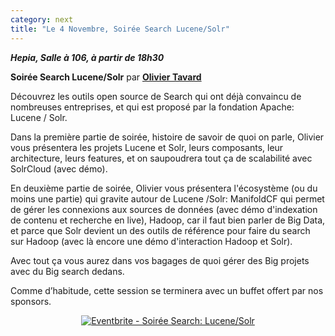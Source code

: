 ```yaml
---
category: next
title: "Le 4 Novembre, Soirée Search Lucene/Solr"
---
```


***Hepia, Salle à 106, à partir de 18h30***

**Soirée Search Lucene/Solr** par **[Olivier Tavard](/jug/speakers.html?key=olivier_tavard)** 

Découvrez les outils open source de Search qui ont déjà convaincu de nombreuses entreprises, et qui est proposé par la fondation Apache: Lucene / Solr.  

Dans la première partie de soirée, histoire de savoir de quoi on parle, Olivier vous présentera les projets Lucene et Solr, leurs composants, leur architecture, leurs features, et on saupoudrera tout ça de scalabilité avec SolrCloud (avec démo).

En deuxième partie de soirée, Olivier vous présentera l'écosystème (ou du moins une partie) qui gravite autour de Lucene /Solr: ManifoldCF qui permet de gérer les connexions aux sources de données (avec démo d'indexation de contenu et recherche en live), Hadoop, car il faut bien parler de Big Data, et parce que Solr devient un des outils de référence pour faire du search sur Hadoop (avec là encore une démo d'interaction Hadoop et Solr).  

Avec tout ça vous aurez dans vos bagages de quoi gérer des Big projets avec du Big search dedans.

Comme d’habitude, cette session se terminera avec un buffet offert par nos sponsors.

<center><a href="http://www.eventbrite.fr/e/inscription-soiree-search-lucenesolr-13985518061?ref=ebtn" target="_blank"><img src="https://www.eventbrite.fr/custombutton?eid=13985518061" alt="Eventbrite - Soirée Search: Lucene/Solr" /></a></center>